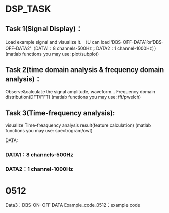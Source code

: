 # DSP_TASK
## Task 1(Signal Display)：
Load example signal and visualize it.
（U can load ‘DBS-OFF-DATA1’or‘DBS-OFF-DATA2’（DATA1：8 channels-500Hz；DATA2：1 channel-1000Hz））
(matlab functions you may use: plot/subplot)

## Task 2(time domain analysis & frequency domain analysis)：
Observe&calculate the signal amplitude, waveform... 
Frequency domain distribution(DFT/FFT)
(matlab functions you may use: fft/pwelch)

## Task 3(Time-frequency analysis):
visualize Time-freaquency analysis result(feature calculation)
(matlab functions you may use: spectrogram/cwt)

DATA:

### DATA1：8 channels-500Hz

### DATA2：1 channel-1000Hz

# 0512
Data3：DBS-ON-OFF DATA
Example_code_0512：example code
